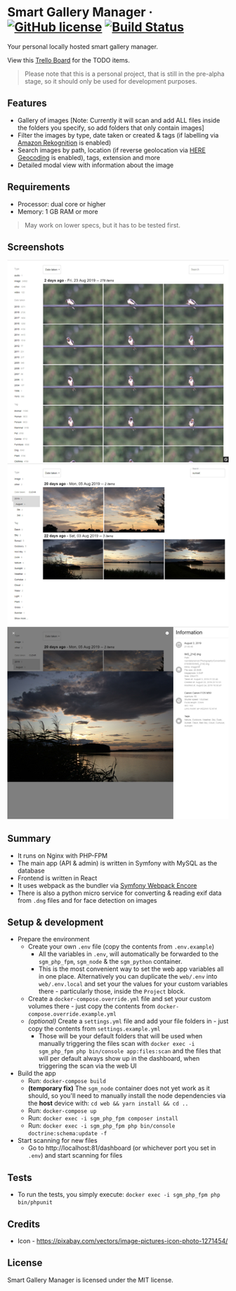 # Smart Gallery Manager &middot; [![GitHub license](https://img.shields.io/badge/license-MIT-blue.svg)](https://github.com/bobalazek/smart-gallery-manager/blob/master/LICENSE) [![Build Status](https://travis-ci.org/bobalazek/smart-gallery-manager.svg?branch=master)](https://travis-ci.org/bobalazek/smart-gallery-manager)

Your personal locally hosted smart gallery manager.

View this [Trello Board](https://trello.com/b/WLSAoeAg/smart-gallery-manager) for the TODO items.

> Please note that this is a personal project, that is still in the pre-alpha stage, so it should only be used for development purposes.


## Features

* Gallery of images [Note: Currently it will scan and add ALL files inside the folders you specify, so add folders that only contain images]
* Filter the images by type, date taken or created & tags (if labelling via [Amazon Rekognition](https://aws.amazon.com/rekognition) is enabled)
* Search images by path, location (if reverse geolocation via [HERE Geocoding](https://www.here.com/products/location-based-services/geocoding-tools) is enabled), tags, extension and more
* Detailed modal view with information about the image


## Requirements

* Processor: dual core or higher
* Memory: 1 GB RAM or more

> May work on lower specs, but it has to be tested first.


## Screenshots

![Preview 1](/docs/images/preview-1.jpg)
![Preview 2](/docs/images/preview-2.jpg)
![Preview 3](/docs/images/preview-3.jpg)


## Summary

* It runs on Nginx with PHP-FPM
* The main app (API & admin) is written in Symfony with MySQL as the database
* Frontend is written in React
* It uses webpack as the bundler via [Symfony Webpack Encore](https://symfony.com/doc/current/frontend/encore/installation.html)
* There is also a python micro service for converting & reading exif data from `.dng` files and for face detection on images


## Setup & development

* Prepare the environment
  * Create your own `.env` file (copy the contents from `.env.example`)
    * All the variables in `.env`, will automatically be forwarded to the `sgm_php_fpm`,  `sgm_node` & the `sgm_python` container.
    * This is the most convenient way to set the web app variables all in one place. Alternatively you can duplicate the `web/.env` into `web/.env.local` and set your the values for your custom variables there - particularly those, inside the `Project` block.
  * Create a `docker-compose.override.yml` file and set your custom volumes there - just copy the contents from `docker-compose.override.example.yml`
  * *(optional)* Create a `settings.yml` file and add your file folders in - just copy the contents from `settings.example.yml`
    * Those will be your default folders that will be used when manually triggering the files scan with `docker exec -i sgm_php_fpm php bin/console app:files:scan` and the files that will per default always show up in the dashboard, when triggering the scan via the web UI
* Build the app
  * Run: `docker-compose build`
  * **(temporary fix)** The `sgm_node` container does not yet work as it should, so you'll need to manually install the node dependencies via the **host** device with: `cd web && yarn install && cd ..`
  * Run: `docker-compose up`
  * Run: `docker exec -i sgm_php_fpm composer install`
  * Run: `docker exec -i sgm_php_fpm php bin/console doctrine:schema:update -f`
* Start scanning for new files
  * Go to http://localhost:81/dashboard (or whichever port you set in `.env`) and start scanning for files


## Tests

* To run the tests, you simply execute: `docker exec -i sgm_php_fpm php bin/phpunit`


## Credits

* Icon - https://pixabay.com/vectors/image-pictures-icon-photo-1271454/


## License

Smart Gallery Manager is licensed under the MIT license.
